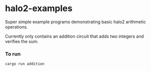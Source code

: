 # halo2-examples
Super simple example programs demonstrating basic halo2 arithmetic operations.

Currently only contains an addition circuit that adds two integers and verifies the sum.

### To run
`cargo run addition`